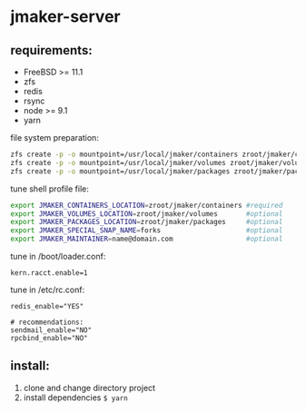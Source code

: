 # jmaker-server

## requirements:

- FreeBSD >= 11.1
- zfs
- redis
- rsync
- node >= 9.1
- yarn

file system preparation:
```sh
zfs create -p -o mountpoint=/usr/local/jmaker/containers zroot/jmaker/containers
zfs create -p -o mountpoint=/usr/local/jmaker/volumes zroot/jmaker/volumes
zfs create -p -o mountpoint=/usr/local/jmaker/packages zroot/jmaker/packages
```

tune shell profile file:
```sh
export JMAKER_CONTAINERS_LOCATION=zroot/jmaker/containers #required
export JMAKER_VOLUMES_LOCATION=zroot/jmaker/volumes       #optional
export JMAKER_PACKAGES_LOCATION=zroot/jmaker/packages     #optional
export JMAKER_SPECIAL_SNAP_NAME=forks                     #optional
export JMAKER_MAINTAINER=name@domain.com                  #optional
```

tune in /boot/loader.conf:
```
kern.racct.enable=1
```

tune in /etc/rc.conf:
```
redis_enable="YES"

# recommendations:
sendmail_enable="NO"
rpcbind_enable="NO"
```

## install:
1. clone and change directory project
2. install dependencies `$ yarn`

